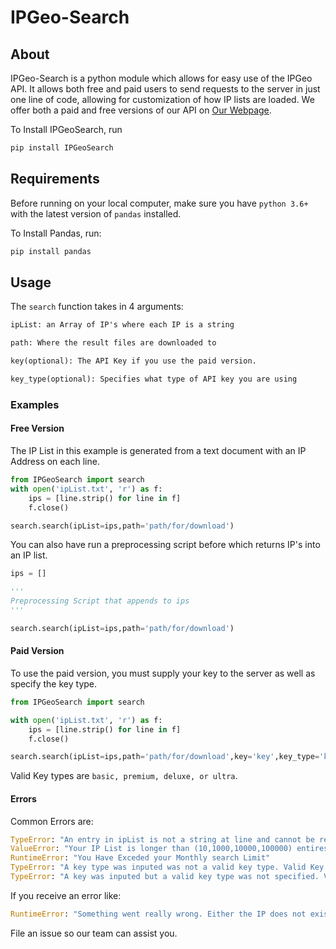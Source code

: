 # IPGeo-Search

## About

IPGeo-Search is a python module which allows for easy use of the IPGeo API. It allows both free and paid users to send requests to the server in just one line of code, allowing for customization of how IP lists are loaded. We offer both a paid and free versions of our API on [Our Webpage](http://ipgeo.azurewebsites.net/).

To Install IPGeoSearch, run

```cmd
pip install IPGeoSearch
```

## Requirements

Before running on your local computer, make sure you have `python 3.6+` with the latest version of `pandas` installed.

To Install Pandas, run:

```cmd
pip install pandas
```

## Usage

The `search` function takes in 4 arguments:

```txt
ipList: an Array of IP's where each IP is a string

path: Where the result files are downloaded to

key(optional): The API Key if you use the paid version.

key_type(optional): Specifies what type of API key you are using
```

### Examples

#### Free Version

The IP List in this example is generated from a text document with an IP Address on each line.

```python
from IPGeoSearch import search
with open('ipList.txt', 'r') as f:
    ips = [line.strip() for line in f]
    f.close()

search.search(ipList=ips,path='path/for/download')
```

You can also have run a preprocessing script before which returns IP's into an IP list.

```python
ips = []

'''
Preprocessing Script that appends to ips
'''

search.search(ipList=ips,path='path/for/download')
```

#### Paid Version

To use the paid version, you must supply your key to the server as well as specify the key type.

```python
from IPGeoSearch import search

with open('ipList.txt', 'r') as f:
    ips = [line.strip() for line in f]
    f.close()

search.search(ipList=ips,path='path/for/download',key='key',key_type='key_type)
```

Valid Key types are `basic, premium, deluxe, or ultra`.

#### Errors

Common Errors are:

```python
TypeError: "An entry in ipList is not a string at line and cannot be read by the server"
ValueError: "Your IP List is longer than (10,1000,10000,100000) entires, which is more than alloted for your version. Sending it would result in an error from the server. Please shorten your list so that all your IP's may be processed."
RuntimeError: "You Have Exceded your Monthly search Limit"
TypeError: "A key type was inputed was not a valid key type. Valid Key types are: basic, premium, deluxe, and ultra"
TypeError: "A key was inputed but a valid key type was not specified. Valid Key types are: basic, premium, deluxe, and ultra"
```

If you receive an error like:

```python
RuntimeError: "Something went really wrong. Either the IP does not exist in the database, they key is not valid, server is down, or another error occured. Check x.x.x.x.json for more details and file an issue if you are unable to solve the problem."
```

File an issue so our team can assist you.
